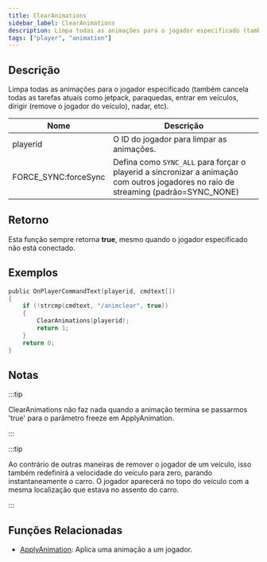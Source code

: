 ```yaml
---
title: ClearAnimations
sidebar_label: ClearAnimations
description: Limpa todas as animações para o jogador especificado (também cancela todas as tarefas atuais como jetpack, paraquedas, entrar em veículos, dirigir (remove o jogador do veículo), nadar, etc).
tags: ["player", "animation"]
---
```


## Descrição

Limpa todas as animações para o jogador especificado (também cancela todas as tarefas atuais como jetpack, paraquedas, entrar em veículos, dirigir (remove o jogador do veículo), nadar, etc).

| Nome                 | Descrição                                                                                                            |
| -------------------- | -------------------------------------------------------------------------------------------------------------------- |
| playerid             | O ID do jogador para limpar as animações.                                                                           |
| FORCE_SYNC:forceSync | Defina como `SYNC_ALL` para forçar o playerid a sincronizar a animação com outros jogadores no raio de streaming (padrão=SYNC_NONE) |

## Retorno

Esta função sempre retorna **true**, mesmo quando o jogador especificado não está conectado.

## Exemplos

```c
public OnPlayerCommandText(playerid, cmdtext[])
{
    if (!strcmp(cmdtext, "/animclear", true))
    {
        ClearAnimations(playerid);
        return 1;
    }
    return 0;
}
```

## Notas

:::tip

ClearAnimations não faz nada quando a animação termina se passarmos 'true' para o parâmetro freeze em ApplyAnimation.

:::

:::tip

Ao contrário de outras maneiras de remover o jogador de um veículo, isso também redefinirá a velocidade do veículo para zero, parando instantaneamente o carro. O jogador aparecerá no topo do veículo com a mesma localização que estava no assento do carro.

:::

## Funções Relacionadas

- [ApplyAnimation](ApplyAnimation): Aplica uma animação a um jogador.